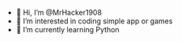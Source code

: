 - 👋 Hi, I’m @MrHacker1908
- 👀 I’m interested in coding simple app or games
- 🌱 I’m currently learning Python

<!---
MrHacker1908/MrHacker1908 is a ✨ special ✨ repository because its `README.md` (this file) appears on your GitHub profile.
You can click the Preview link to take a look at your changes.
--->
